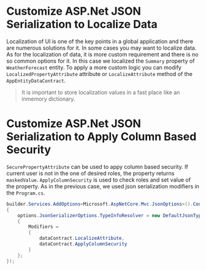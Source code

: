 # Customize ASP.Net JSON Serialization to Localize Data
Localization of UI is one of the key points in a global application and there are numerous solutions for it. In some cases you may want to localize data. As for the localization of data, it is more custom requirement and there is no so common options for it. In this case we localized the `Summary` property of `WeatherForecast` entity. To apply a more custom logic you can modify `LocalizedPropertyAttribute` attribute or `LocalizeAttribute` method of the `AppEntityDataContract`.
>It is important to store localization values in a fast place like an inmemory dictionary.

# Customize ASP.Net JSON Serialization to Apply Column Based Security
`SecurePropertyAttribute` can be used to appy column based security. If current user is not in the one of desired roles, the property returns `maskedValue`. `ApplyColumnSecurity` is used to check roles and set value of the property. As in the previous case, we used json serialization modifiers in the `Program.cs`.

```csharp
builder.Services.AddOptions<Microsoft.AspNetCore.Mvc.JsonOptions>().Configure<AppEntityDataContract>((options, dataContract) =>
{
    options.JsonSerializerOptions.TypeInfoResolver = new DefaultJsonTypeInfoResolver()
    {
        Modifiers = 
        {
            dataContract.LocalizeAttribute,
            dataContract.ApplyColumnSecurity
        }
    };
});
```